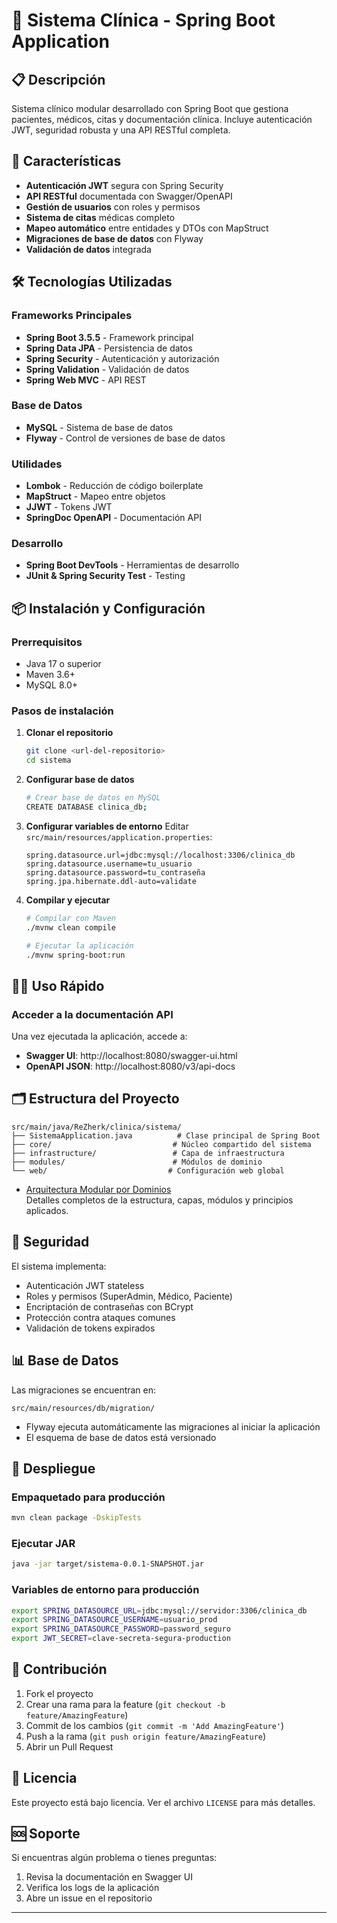 # 🏥 Sistema Clínica - Spring Boot Application

## 📋 Descripción

Sistema clínico modular desarrollado con Spring Boot que gestiona pacientes, médicos, citas y documentación clínica. Incluye autenticación JWT, seguridad robusta y una API RESTful completa.

## 🚀 Características

- **Autenticación JWT** segura con Spring Security
- **API RESTful** documentada con Swagger/OpenAPI
- **Gestión de usuarios** con roles y permisos
- **Sistema de citas** médicas completo
- **Mapeo automático** entre entidades y DTOs con MapStruct
- **Migraciones de base de datos** con Flyway
- **Validación de datos** integrada

## 🛠️ Tecnologías Utilizadas

### Frameworks Principales

- **Spring Boot 3.5.5** - Framework principal
- **Spring Data JPA** - Persistencia de datos
- **Spring Security** - Autenticación y autorización
- **Spring Validation** - Validación de datos
- **Spring Web MVC** - API REST

### Base de Datos

- **MySQL** - Sistema de base de datos
- **Flyway** - Control de versiones de base de datos

### Utilidades

- **Lombok** - Reducción de código boilerplate
- **MapStruct** - Mapeo entre objetos
- **JJWT** - Tokens JWT
- **SpringDoc OpenAPI** - Documentación API

### Desarrollo

- **Spring Boot DevTools** - Herramientas de desarrollo
- **JUnit & Spring Security Test** - Testing

## 📦 Instalación y Configuración

### Prerrequisitos

- Java 17 o superior
- Maven 3.6+
- MySQL 8.0+

### Pasos de instalación

1. **Clonar el repositorio**

   ```bash
   git clone <url-del-repositorio>
   cd sistema
   ```

2. **Configurar base de datos**

   ```bash
   # Crear base de datos en MySQL
   CREATE DATABASE clinica_db;
   ```

3. **Configurar variables de entorno**
   Editar `src/main/resources/application.properties`:

   ```properties
   spring.datasource.url=jdbc:mysql://localhost:3306/clinica_db
   spring.datasource.username=tu_usuario
   spring.datasource.password=tu_contraseña
   spring.jpa.hibernate.ddl-auto=validate
   ```

4. **Compilar y ejecutar**

   ```bash
   # Compilar con Maven
   ./mvnw clean compile

   # Ejecutar la aplicación
   ./mvnw spring-boot:run
   ```

## 🏃‍♂️ Uso Rápido

### Acceder a la documentación API

Una vez ejecutada la aplicación, accede a:

- **Swagger UI**: http://localhost:8080/swagger-ui.html
- **OpenAPI JSON**: http://localhost:8080/v3/api-docs

## 🗂️ Estructura del Proyecto

```
src/main/java/ReZherk/clinica/sistema/
├── SistemaApplication.java          # Clase principal de Spring Boot
├── core/                           # Núcleo compartido del sistema
├── infrastructure/                 # Capa de infraestructura
├── modules/                        # Módulos de dominio
└── web/                           # Configuración web global
```

- [Arquitectura Modular por Dominios](./ARQUITECTURA.md)  
  Detalles completos de la estructura, capas, módulos y principios aplicados.

## 🔐 Seguridad

El sistema implementa:

- Autenticación JWT stateless
- Roles y permisos (SuperAdmin, Médico, Paciente)
- Encriptación de contraseñas con BCrypt
- Protección contra ataques comunes
- Validación de tokens expirados

## 📊 Base de Datos

Las migraciones se encuentran en:

```
src/main/resources/db/migration/
```

- Flyway ejecuta automáticamente las migraciones al iniciar la aplicación
- El esquema de base de datos está versionado

## 🚀 Despliegue

### Empaquetado para producción

```bash
mvn clean package -DskipTests
```

### Ejecutar JAR

```bash
java -jar target/sistema-0.0.1-SNAPSHOT.jar
```

### Variables de entorno para producción

```bash
export SPRING_DATASOURCE_URL=jdbc:mysql://servidor:3306/clinica_db
export SPRING_DATASOURCE_USERNAME=usuario_prod
export SPRING_DATASOURCE_PASSWORD=password_seguro
export JWT_SECRET=clave-secreta-segura-production
```

## 🤝 Contribución

1. Fork el proyecto
2. Crear una rama para la feature (`git checkout -b feature/AmazingFeature`)
3. Commit de los cambios (`git commit -m 'Add AmazingFeature'`)
4. Push a la rama (`git push origin feature/AmazingFeature`)
5. Abrir un Pull Request

## 📄 Licencia

Este proyecto está bajo licencia. Ver el archivo `LICENSE` para más detalles.

## 🆘 Soporte

Si encuentras algún problema o tienes preguntas:

1. Revisa la documentación en Swagger UI
2. Verifica los logs de la aplicación
3. Abre un issue en el repositorio

---
